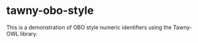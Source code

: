 # tawny-obo-style

This is a demonstration of OBO style numeric identifiers using the
Tawny-OWL library.
